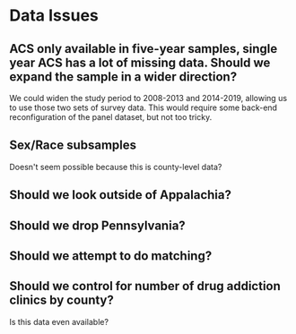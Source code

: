 
# Data Issues

## ACS only available in five-year samples, single year ACS has a lot of missing data. Should we expand the sample in a wider direction?

We could widen the study period to 2008-2013 and 2014-2019, allowing us to use those two sets of survey data. This would require some back-end reconfiguration of the panel dataset, but not too tricky.
 
## Sex/Race subsamples

Doesn't seem possible because this is county-level data?

## Should we look outside of Appalachia?


## Should we drop Pennsylvania?


## Should we attempt to do matching?


## Should we control for number of drug addiction clinics by county?

Is this data even available?

